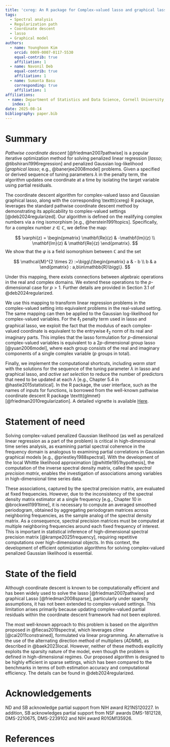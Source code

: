 ```yaml
---
title: 'cxreg: An R package for Complex-valued lasso and graphical lasso'
tags:
  - Spectral analysis
  - Regularization path
  - Coordinate descent 
  - lasso
  - Graphical model
authors:
  - name: Younghoon Kim
    orcid: 0009-0007-0117-5530
    equal-contrib: true
    affiliation: 1
  - name: Navonil Deb
    equal-contrib: true 
    affiliation: 1
  - name: Sumanta Basu
    corresponding: true 
    affiliation: 1
affiliations:
 - name: Department of Statistics and Data Science, Cornell University, United States
   index: 1
date: 2025-08-14
bibliography: paper.bib
---
```


# Summary

*Pathwise coordinate descent* [@friedman2007pathwise] is a popular iterative optimization method for solving penalized linear regression [*lasso*; @tibshirani1996regression] and penalized Gaussian log-likelihood [*graphical lasso*; e.g., @banerjee2008model] problems. Given a specified or derived sequence of tuning parameters $\lambda$ in the penalty term, the algorithm updates one coordinate at a time by isolating the target variable using partial residuals.

The coordinate descent algorithm for complex-valued lasso and Gaussian graphical lasso, along with the corresponding \texttt{cxreg} R package, leverages the standard pathwise coordinate descent method by demonstrating its applicability to complex-valued settings [@deb2024regularized]. Our algorithm is defined on the realifying complex numbers via a ring isomorphism [e.g., @herstein1991topics]. Specifically, for a complex number $z\in\mathbb{C}$, we define the map:

$$
\varphi(z) = \begin{pmatrix}
\mathbf{Re}(z) & -\mathbf{Im}(z) \\
\mathbf{Im}(z) & \mathbf{Re}(z)
\end{pmatrix}.
$$
We show that the $\varphi$ is a field isomorphism between $\mathbb{C}$ and the set

$$
\mathcal{M}^{2 \times 2} :=\bigg\{\begin{pmatrix} 
a & - b \\ b & a
\end{pmatrix} : a,b\in\mathbb{R}\bigg\}.
$$

Under this mapping, there exists connections between algebraic operations in the real and complex domains. We extend these operations to the $p$-dimensional case for $p>1$. Further details are provided in Section 3.1 of @deb2024regularized.

We use this mapping to transform linear regression problems in the complex-valued setting into equivalent problems in the real-valued setting. The same mapping can then be applied to the Gaussian log-likelihood for complex-valued variables. For the $\ell_1$  penalty term used in lasso and graphical lasso, we exploit the fact that the modulus of each complex-valued coordinate is equivalent to the entrywise $\ell_2$ norm of its real and imaginary parts. This implies that the lasso formulation for $p$-dimensional complex-valued variables is equivalent to a $2p$-dimensional group lasso [@yuan2006model], where each group consists of the real and imaginary components of a single complex variable ($p$ groups in total).


Finally, we implement the computational shortcuts, including *warm start* with the solutions for the sequence of the tuning parameter $\lambda$ in lasso and graphical lasso, and *active set selection* to reduce the number of predictors that need to be updated at each $\lambda$ [e.g., Chapter 5.4 in @hastie2015statistical]. In the R package, the user interface, such as the names of inputs for functions, is borrowed from the well-known pathwise coordinate descent R package \texttt{glmnet} [@friedman2010regularization]. A detailed vignette is available [Here](https://github.com/yk748/cxreg/blob/main/vignettes/cxreg.pdf).


# Statement of need

Solving complex-valued penalized Gaussian likelihood (as well as penalized linear regression as a part of the problem) is critical in high-dimensional time series analysis, as examining partial spectral coherence in the frequency domain is analogous to examining partial correlations in Gaussian graphical models [e.g., @priestley1988spectral]. With the development of the local Whittle likelihood approximation [@whittle1951hypothesis], the computation of the inverse spectral density matrix, called the *spectral precision matrix*, enables the investigation of associations among variables in high-dimensional time series data.

These associations, captured by the spectral precision matrix, are evaluated at fixed frequencies. However, due to the inconsistency of the spectral density matrix estimator at a single frequency [e.g., Chapter 10 in @brockwell1991time], it is necessary to compute an averaged smoothed periodogram, obtained by aggregating periodogram matrices across neighboring frequencies, as the sample analog of the spectral density matrix. As a consequence, spectral precision matrices must be computed at multiple neighboring frequencies around each fixed frequency of interest. This is important in statistical inference of high-dimensional spectral precision matrix [@krampe2025frequency], requiring repetitive computations over high-dimensional objects. In this context, the development of efficient optimization algorithms for solving complex-valued penalized Gaussian likelihood is essential.


# State of the field

Although coordinate descent is known to be computationally efficient and has been widely used to solve the lasso [@friedman2007pathwise] and graphical Lasso [@friedman2008sparse], particularly under sparsity assumptions, it has not been extended to complex-valued settings. This limitation arises primarily because updating complex-valued partial residuals within the coordinate descent framework had not been explored.

The most well-known approach to this problem is based on the algorithm proposed in @fiecas2019spectral, which leverages *clime*  [@cai2011constrained], formulated via linear programming. An alternative is the use of the alternating direction method of multipliers (*ADMM*), as described in @baek2023local. However, neither of these methods explicitly exploits the sparsity nature of the model, even though the problem is defined in high-dimensional regimes. Our proposed algorithm is designed to be highly efficient in sparse settings, which has been compared to the benchmarks in terms of both estimation accuracy and computational efficiency. The details can be found in @deb2024regularized.


# Acknowledgements

ND and SB acknowledge partial support from NIH award R21NS120227. In addition, SB acknowledges partial support from NSF awards DMS-1812128, DMS-2210675, DMS-2239102 and NIH award R01GM135926.

# References

